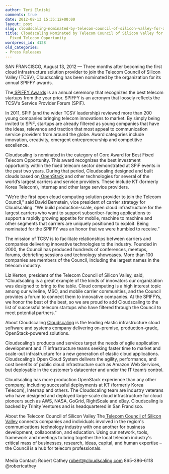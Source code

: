 ```yaml
---
author: Teri Elniski
comments: true
date: 2012-08-13 15:35:12+00:00
layout: post
slug: cloudscaling-nominated-by-telecom-council-of-silicon-valley-for-award-as-best-fixed-telecom-opportunity
title: Cloudscaling Nominated by Telecom Council of Silicon Valley for  Award as Best
  Fixed Telecom Opportunity
wordpress_id: 4128
old_categories:
- Press Releases
---
```


SAN FRANCISCO, August 13, 2012 — Three months after becoming the first cloud infrastructure solution provider to join the Telecom Council of Silicon Valley (TCSV), Cloudscaling has been nominated by the organization for its annual SPIFFY awards.

The[ SPIFFY Awards](http://telecomcouncil.cvent.com/events/tc3-telecom-council-carrier-connections/custom-22-86328978b9b6487b9f334490c4d968cb.aspx) is an annual ceremony that recognizes the best telecom startups from the year prior. SPIFFY is an acronym that loosely reflects the TCSV’s Service Provider Forum (SPiF).  

In 2011, SPiF (and the wider TCSV leadership) reviewed more than 200 young companies bringing telecom innovations to market. By simply being invited to SPiF, startups are already filtered as young companies that have the ideas, relevance and traction that most appeal to communication service providers from around the globe. Award categories include innovation, creativity, emergent entrepreneurship and competitive excellence.

Cloudscaling is nominated in the category of Core Award for Best Fixed Telecom Opportunity. This award recognizes the best investment opportunity within the fixed telecom sector demonstrated at SPiF events in the past two years. During that period, Cloudscaling designed and built clouds based on[ OpenStack](http://www.openstack.org/) and other technologies for several of the world’s largest carriers and service providers. These include KT (formerly Korea Telecom), Internap and other large service providers.

"We’re the first open cloud computing solution provider to join the Telecom Council,” said David Bernstein, vice president of carrier strategy for Cloudscaling. “We build production-scale, open cloud infrastructure for the largest carriers who want to support subscriber-facing applications to support a rapidly growing appetite for mobile, machine to machine and other segments that carriers are uniquely positioned to exploit. Being nominated for the SPIFFY was an honor that we were humbled to receive.”

The mission of TCSV is to facilitate relationships between carriers and companies delivering innovative technologies to the industry. Founded in 2000, the Council has produced hundreds of conferences, meetups, forums, debriefing sessions and technology showcases. More than 100 companies are members of the Council, including the largest names in the telecom industry.

Liz Kerton, president of the Telecom Council of Silicon Valley, said, "Cloudscaling is a great example of the kinds of innovators our organization was designed to bring to the table. Cloud computing is a high interest topic among our wireline, MSO, and mobile carrier communities, and the Council provides a forum to connect them to innovative companies. At the SPIFFYs, we honor the best of the best, so we are proud to add Cloudscaling to the list of successful telecom startups who have filtered through the Council to meet potential partners.”

About Cloudscaling
[Cloudscaling](http://www.cloudscaling.com/) is the leading elastic infrastructure cloud software and systems company delivering on-premise, production-grade, OpenStack-powered solutions.

Cloudscaling’s products and services target the needs of agile application development and IT infrastructure teams seeking faster time to market and scale-out infrastructure for a new generation of elastic cloud applications. Cloudscaling’s Open Cloud System delivers the agility, performance, and cost benefits of public cloud infrastructure such as Amazon Web Services, but deployable in the customer’s datacenter and under the IT team’s control.

Cloudscaling has more production OpenStack experience than any other company, including successful deployments at KT (formerly Korea Telecom), Internap and others. The Cloudscaling team are industry veterans who have designed and deployed large-scale cloud infrastructure for cloud pioneers such as AWS, NASA, GoGrid, RightScale and eBay. Cloudscaling is backed by Trinity Ventures and is headquartered in San Francisco.

About the Telecom Council of Silicon Valley
The[ Telecom Council of Silicon Valley](http://www.telecomcouncil.com/home.php) connects companies and individuals involved in the region's communications technology industry with one another for business development, collaboration, and education. Using our network, tools, framework and meetings to bring together the local telecom industry's critical mass of businesses, research, ideas, capital, and human expertise – the Council is a hub for telecom professionals.

###

Media Contact:
Robert Cathey
robert@cloudscaling.com
865-386-6118
@robertcathey
